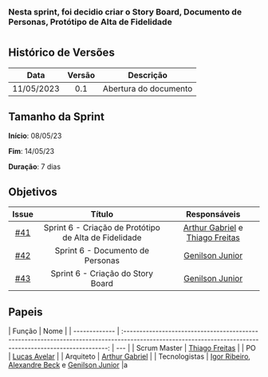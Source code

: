### Nesta sprint, foi decidio criar o Story Board, Documento de Personas, Protótipo de Alta de Fidelidade

#

## Histórico de Versões

|    Data    | Versão |       Descrição       |
| :--------: | :----: | :-------------------: |
| 11/05/2023 |  0.1   | Abertura do documento |

## Tamanho da Sprint

**Início**: 08/05/23

**Fim**: 14/05/23

**Duração**: 7 dias

## Objetivos

|                             Issue                              |                        Título                         |                                               Responsáveis                                                |
| :------------------------------------------------------------: | :---------------------------------------------------: | :-------------------------------------------------------------------------------------------------------: |
| [#41](https://github.com/fga-eps-mds/2023.1-GuiaUnB/issues/41) | Sprint 6 - Criação de Protótipo de Alta de Fidelidade | [Arthur Gabriel](https://github.com/ArthurGabrieel) e [Thiago Freitas](https://github.com/thiagorfreitas) |
| [#42](https://github.com/fga-eps-mds/2023.1-GuiaUnB/issues/42) | Sprint 6 - Documento de Personas | [Genilson Junior](https://github.com/GenilsonJrs) |
| [#43](https://github.com/fga-eps-mds/2023.1-GuiaUnB/issues/43) | Sprint 6 - Criação do Story Board | [Genilson Junior](https://github.com/GenilsonJrs) |

## Papeis

| Função        |                                                                           Nome                                                                            |
| ------------- | :-------------------------------------------------------------------------------------------------------------------------------------------------------: | --- |
| Scrum Master  |                                                    [Thiago Freitas](https://github.com/thiagorfreitas)                                                    |
| PO            |                                                    [Lucas Avelar](https://github.com/LucasAvelar2711)                                                     |
| Arquiteto     |                                                    [Arthur Gabriel](https://github.com/ArthurGabrieel)                                                    |
| Tecnologistas | [Igor Ribeiro](https://github.com/igor-ribeir0), [Alexandre Beck](https://github.com/zzzBECK) e [Genilson Junior](https://github.com/GenilsonJrs) |a